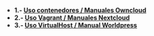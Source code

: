 * **1.- [Uso contenedores / Manuales Owncloud](Owncloud)**
* **2.- [Uso Vagrant / Manuales Nextcloud](Nextcloud)**
* **3.- [Uso VirtualHost / Manual Worldpress](Worldpress)**
